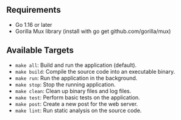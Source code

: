 ## Requirements

- Go 1.16 or later
- Gorilla Mux library (install with go get github.com/gorilla/mux)

## Available Targets

- `make all`: Build and run the application (default).
- `make build`: Compile the source code into an executable binary.
- `make run`: Run the application in the background.
- `make stop`: Stop the running application.
- `make clean`: Clean up binary files and log files.
- `make test`: Perform basic tests on the application.
- `make post`: Create a new post for the web server.
- `make lint`: Run static analysis on the source code.
